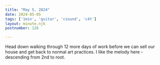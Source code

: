 ```yaml
---
title: "May 5, 2024"
date: 2024-05-05
tags: ['1min', 'guitar', 'csound', 'c4t']
layout: minute.njk
postnumber: 126

---
```


Head down walking through 12 more days of work before we can sell our house and get back to normal art practices. I like the melody here - descending from 2nd to root.  